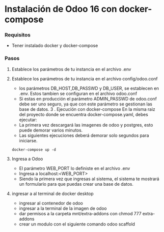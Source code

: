 # Instalación de Odoo 16 con docker-compose
### Requisitos
* Tener instalado docker y docker-compose

### Pasos

1. Establece los parámetros de tu instancia en el archivo .env
2. Establece los parámetros de tu instancia en el archivo config/odoo.conf
    * los parámetros DB_HOST,DB_PASSWD y DB_USER, se establecen en .env. Estos tambien se configuran en el archivo odoo.conf 
    * Si estas en producción el parámetro ADMIN_PASSWD de odoo.conf debe ser uno seguro, ya que con este parámetro se gestionan las base de datos.
3   . Ejecución con docker-compose
En la misma raiz del proyecto donde se encuentra docker-compose.yaml, debes ejecutar:
    * La primera vez descargará las imagenes de odoo y postgres, esto puede demorar varios minutos.
    * Las siguientes ejecuciones deberá demorar solo segundos para iniciarse.

    ~~~~
    docker-compose up -d
    ~~~~
    
    
5. Ingresa a Odoo
    * El parámetro WEB_PORT lo definiste en el archivo .env
    * Ingresa a localhost:<WEB_PORT>
    * Siendo la primera vez que ingresas al sistema, el sistema te mostrará un formulario para que puedas crear una base de datos.

6. ingresar a al terminal de docker desktop

    * ingresar al contenedor de odoo
    * ingresar a la terminal de la imagen de odoo
    * dar permisos a la carpeta mnt/extra-addons con chmod 777 extra-addons
    * crear un modulo con el siguiente comando odoo scaffold <nombre modulo>

